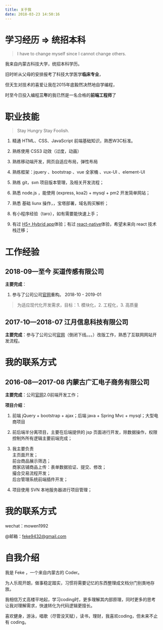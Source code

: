 ```yaml
---
title: 关于我
date: 2018-03-23 14:50:16
---
```


# 学习经历 => 统招本科 

>    
> I have to change myself since I cannot change others.

我来自内蒙古科技大学，统招本科学历。

旧时听从父母的安排报考了科技大学医学**临床专业**，

但天生对技术的喜爱让我在2015年底毅然决然地自学编程，

时至今日投入编程**三年**的我已然是一名合格的**前端工程师**了


# 职业技能

>    
> Stay Hungry Stay Foolish.

1. 精通 HTML、CSS、JavaScript 前端基础知识，熟悉W3C标准。

2. 熟练使用 CSS3 动效（过度，动画）

3. 熟练移动端开发，网页自适应布局，弹性布局

4. 熟练框架：jquery 、bootstrap 、vue 全家桶 、vux-UI 、element-UI

5. 熟练 git，svn 项目版本管理，及相关开发流程；

6. 熟悉 node.js ，能使用 (express, koa2) + mysql + pm2 开发简单网站；

7. 熟悉 基础 liunx 操作，，宝塔部署，域名购买解析；

8. 有小程序经验（taro），如有需要能快速上手；

9. 有过 [H5+ Hybrid app](http://www.dcloud.io/runtime.html)体验；有过 [react-native](https://facebook.github.io/react-native/)体验，希望未来向 react 技术栈迁移；

# 工作经验

## **2018-09**—**至今** 买道传感有限公司

**主要完成**：

1. 参与了公司公司[官网](http://www.51mydao.com/)重构。 2018-10 - 2019-01

> 为适应现代化开发需求，目标：1. 模块化，2. 工程化，3. 高质量

## **2017-10**—**2018-07** 江月信息科技有限公司

**主要完成**：参与了公司公司[官网](http://www.moonline.cc/)（倒闭下线。。。）改版工作，熟悉了互联网网站开发流程。

# 我的联系方式

## **2016-08**—**2017-08** 内蒙古广汇电子商务有限公司

**主要完成**：公司[官网](http://www.ky3658.com/)2.0前端开发工作；

**项目介绍**：
1. 前端 jQuery + bootstrap + ajax；后端 java + Spring Mvc + mysql；大型电商项目

2. 前后端半分离项目，主要在后端提供的 jsp 页面进行开发，除数据操作，权限控制外所有逻辑主要前端完成；

3. 我主要负责  
主页面开发；  
前台商品展示筛选；  
商家店铺商品上传：表单数据验证、提交、修改；  
撮合交易流程开发；  
后台管理系统前端插件开发；  

4. 项目使用 SVN 本地服务器进行项目管理；

# 我的联系方式


wechat：mowen1992

@邮箱：feke9432@gmail.com

# 自我介绍

我是 Feke ，一个来自内蒙古的 Coder。

为人乐观开朗，做事稳定踏实，习惯将需要记忆的东西整理成文档分门别类地存放。

我相信万丈高楼平地起，学习coding时，更多理解其内部原理，同时更多的思考让我对理解需求，快速转化为代码逻辑更擅长。

喜欢健身，游泳，唱歌（尽管没天赋），读书，理财，我喜欢coding，但未来不止有 coding。
